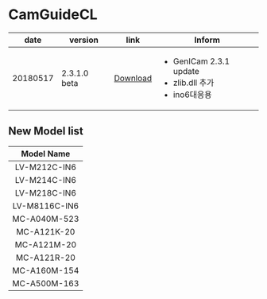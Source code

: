 # CamGuideCL

| date | version | link | Inform |
|---|---|---|-------------|
| 20180517 | 2.3.1.0 beta | [Download](https://github.com/CREVIS/Camera/raw/master/CamGuideCL/CamGuideCL_V2.3.1.0(Beta).zip)| <ul><li>GenICam 2.3.1 update<br/></li><li>zlib.dll 추가</li><li>ino6대응용</li></ul> |





New Model list
---------------

| Model Name |
| :---: |
|LV-M212C-IN6|
|LV-M214C-IN6|
|LV-M218C-IN6|
|LV-M8116C-IN6|
|MC-A040M-523|
|MC-A121K-20|
|MC-A121M-20|
|MC-A121R-20|
|MC-A160M-154|
|MC-A500M-163|

